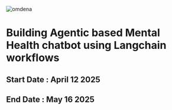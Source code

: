 ![omdena](https://github.com/user-attachments/assets/943dc25d-38ee-46d1-8b33-4d9448af54de)

# Building Agentic based Mental Health chatbot using Langchain workflows

## Start Date : April 12 2025
## End Date : May 16 2025
